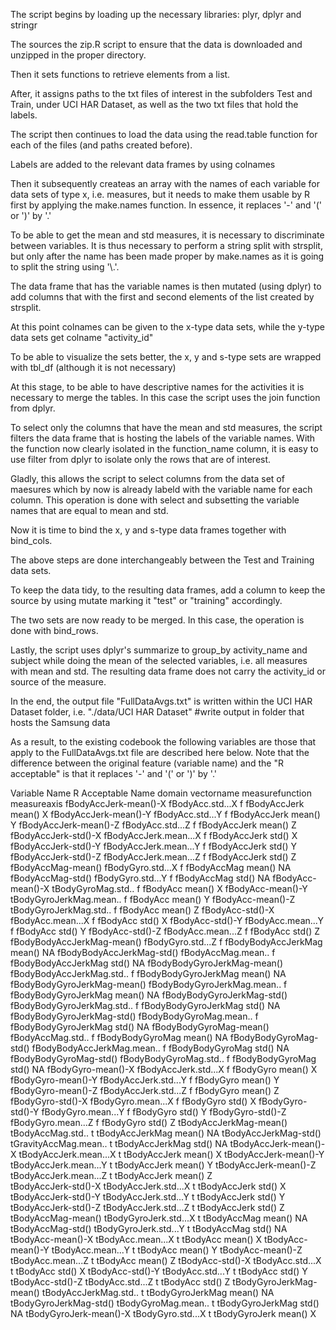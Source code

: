The script begins by loading up the necessary libraries:
plyr, dplyr and stringr

The sources the zip.R script to ensure that the data is downloaded and unzipped in the proper directory.

Then it sets functions to retrieve elements from a list.

After, it assigns paths to the txt files of interest in the subfolders Test and Train, under UCI HAR Dataset, as well as the 
two txt files that hold the labels.

The script then continues to load the data using the read.table function for each of the files (and paths created before).

Labels are added to the relevant data frames by using colnames

Then it subsequently createas an array with the names of each variable for data sets of type x, i.e. measures, but it 
needs to make them usable by R first by applying the make.names function. In essence, it replaces '-' and '(' or ')' by '.'

To be able to get the mean and std measures, it is necessary to discriminate between variables. It is thus necessary to 
perform a string split with strsplit, but only after the name has been made proper by make.names as it is going to split the
string using '\\.'.

The data frame that has the variable names is then mutated (using dplyr) to add columns that with the first and second elements
of the list created by strsplit.

At this point colnames can be given to the x-type data sets, while the y-type data sets get colname "activity_id"

To be able to visualize the sets better, the x, y and s-type sets are wrapped with tbl_df (although it is not necessary)

At this stage, to be able to have descriptive names for the activities it is necessary to merge the tables. In this case
the script uses the join function from dplyr.

To select only the columns that have the mean and std measures, the script filters the data frame that is hosting the 
labels of the variable names. With the function now clearly isolated in the function_name column, it is easy to use filter from 
dplyr to isolate only the rows that are of interest. 

Gladly, this allows the script to select columns from the data set of maesures which by now is already labeld with the variable name for each column. This operation is done with select and subsetting the variable names that are equal to mean and std.

Now it is time to bind the x, y and s-type data frames together with bind_cols.

The above steps are done interchangeably between the Test and Training data sets.

To keep the data tidy, to the resulting data frames, add a column to keep the source by using mutate marking it "test" or "training" accordingly.

The two sets are now ready to be merged. In this case, the operation is done with bind_rows.

Lastly, the script uses dplyr's summarize to group_by activity_name and subject while doing the mean of the selected variables, i.e. all measures with mean and std. The resulting data frame does not carry the activity_id or source of the measure.

In the end, the output file "FullDataAvgs.txt" is written within the UCI HAR Dataset folder, i.e. "./data/UCI HAR Dataset"
#write output in folder that hosts the Samsung data

As a result, to the existing codebook the following variables are those that apply to the FullDataAvgs.txt file are described here below. Note that the difference between the original feature (variable name) and the "R acceptable" is that it replaces '-' and '(' or ')' by '.'

Variable Name			R Acceptable Name		domain	vectorname		measurefunction	measureaxis
fBodyAccJerk-mean()-X		fBodyAcc.std...X		f	fBodyAccJerk		mean()		X
fBodyAccJerk-mean()-Y		fBodyAcc.std...Y		f	fBodyAccJerk		mean()		Y
fBodyAccJerk-mean()-Z		fBodyAcc.std...Z		f	fBodyAccJerk		mean()		Z
fBodyAccJerk-std()-X		fBodyAccJerk.mean...X		f	fBodyAccJerk		std()		X
fBodyAccJerk-std()-Y		fBodyAccJerk.mean...Y		f	fBodyAccJerk		std()		Y
fBodyAccJerk-std()-Z		fBodyAccJerk.mean...Z		f	fBodyAccJerk		std()		Z
fBodyAccMag-mean()		fBodyGyro.std...X		f	fBodyAccMag		mean()		NA
fBodyAccMag-std()		fBodyGyro.std...Y		f	fBodyAccMag		std()		NA
fBodyAcc-mean()-X		tBodyGyroMag.std..		f	fBodyAcc		mean()		X
fBodyAcc-mean()-Y		tBodyGyroJerkMag.mean..		f	fBodyAcc		mean()		Y
fBodyAcc-mean()-Z		tBodyGyroJerkMag.std..		f	fBodyAcc		mean()		Z
fBodyAcc-std()-X		fBodyAcc.mean...X		f	fBodyAcc		std()		X
fBodyAcc-std()-Y		fBodyAcc.mean...Y		f	fBodyAcc		std()		Y
fBodyAcc-std()-Z		fBodyAcc.mean...Z		f	fBodyAcc		std()		Z
fBodyBodyAccJerkMag-mean()	fBodyGyro.std...Z		f	fBodyBodyAccJerkMag	mean()		NA
fBodyBodyAccJerkMag-std()	fBodyAccMag.mean..		f	fBodyBodyAccJerkMag	std()		NA
fBodyBodyGyroJerkMag-mean()	fBodyBodyAccJerkMag.std..	f	fBodyBodyGyroJerkMag	mean()		NA
fBodyBodyGyroJerkMag-mean()	fBodyBodyGyroJerkMag.mean..	f	fBodyBodyGyroJerkMag	mean()		NA
fBodyBodyGyroJerkMag-std()	fBodyBodyGyroJerkMag.std..	f	fBodyBodyGyroJerkMag	std()		NA
fBodyBodyGyroJerkMag-std()	fBodyBodyGyroMag.mean..		f	fBodyBodyGyroJerkMag	std()		NA
fBodyBodyGyroMag-mean()		fBodyAccMag.std..		f	fBodyBodyGyroMag	mean()		NA
fBodyBodyGyroMag-std()	fBodyBodyAccJerkMag.mean..		f	fBodyBodyGyroMag	std()		NA
fBodyBodyGyroMag-std()	fBodyBodyGyroMag.std..			f	fBodyBodyGyroMag	std()		NA
fBodyGyro-mean()-X	fBodyAccJerk.std...X			f	fBodyGyro		mean()		X
fBodyGyro-mean()-Y	fBodyAccJerk.std...Y			f	fBodyGyro		mean()		Y
fBodyGyro-mean()-Z	fBodyAccJerk.std...Z			f	fBodyGyro		mean()		Z
fBodyGyro-std()-X	fBodyGyro.mean...X			f	fBodyGyro		std()		X
fBodyGyro-std()-Y	fBodyGyro.mean...Y			f	fBodyGyro		std()		Y
fBodyGyro-std()-Z	fBodyGyro.mean...Z			f	fBodyGyro		std()		Z
tBodyAccJerkMag-mean()	tBodyAccMag.std..			t	tBodyAccJerkMag		mean()		NA
tBodyAccJerkMag-std()	tGravityAccMag.mean..			t	tBodyAccJerkMag		std()		NA
tBodyAccJerk-mean()-X	tBodyAccJerk.mean...X			t	tBodyAccJerk		mean()		X
tBodyAccJerk-mean()-Y	tBodyAccJerk.mean...Y			t	tBodyAccJerk		mean()		Y
tBodyAccJerk-mean()-Z	tBodyAccJerk.mean...Z			t	tBodyAccJerk		mean()		Z	
tBodyAccJerk-std()-X	tBodyAccJerk.std...X			t	tBodyAccJerk		std()		X
tBodyAccJerk-std()-Y	tBodyAccJerk.std...Y			t	tBodyAccJerk		std()		Y
tBodyAccJerk-std()-Z	tBodyAccJerk.std...Z			t	tBodyAccJerk		std()		Z
tBodyAccMag-mean()	tBodyGyroJerk.std...X			t	tBodyAccMag		mean()		NA
tBodyAccMag-std()	tBodyGyroJerk.std...Y			t	tBodyAccMag		std()		NA
tBodyAcc-mean()-X	tBodyAcc.mean...X			t	tBodyAcc		mean()		X
tBodyAcc-mean()-Y	tBodyAcc.mean...Y			t	tBodyAcc		mean()		Y
tBodyAcc-mean()-Z	tBodyAcc.mean...Z			t	tBodyAcc		mean()		Z
tBodyAcc-std()-X	tBodyAcc.std...X			t	tBodyAcc		std()		X
tBodyAcc-std()-Y	tBodyAcc.std...Y			t	tBodyAcc		std()		Y
tBodyAcc-std()-Z	tBodyAcc.std...Z			t	tBodyAcc		std()		Z
tBodyGyroJerkMag-mean()	tBodyAccJerkMag.std..			t	tBodyGyroJerkMag	mean()		NA
tBodyGyroJerkMag-std()	tBodyGyroMag.mean..			t	tBodyGyroJerkMag	std()		NA
tBodyGyroJerk-mean()-X	tBodyGyro.std...X			t	tBodyGyroJerk		mean()		X
